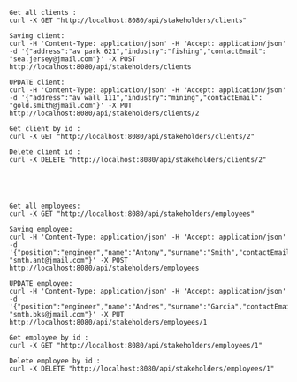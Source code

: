 
	Get all clients :
    curl -X GET "http://localhost:8080/api/stakeholders/clients"

	Saving client:
	curl -H 'Content-Type: application/json' -H 'Accept: application/json' -d '{"address":"av park 621","industry":"fishing","contactEmail": "sea.jersey@jmail.com"}' -X POST http://localhost:8080/api/stakeholders/clients

    UPDATE client:
	curl -H 'Content-Type: application/json' -H 'Accept: application/json' -d '{"address":"av wall 111","industry":"mining","contactEmail": "gold.smith@jmail.com"}' -X PUT http://localhost:8080/api/stakeholders/clients/2

	Get client by id :
	curl -X GET "http://localhost:8080/api/stakeholders/clients/2"

    Delete client id :
    curl -X DELETE "http://localhost:8080/api/stakeholders/clients/2"





	Get all employees:
	curl -X GET "http://localhost:8080/api/stakeholders/employees"

	Saving employee:
    curl -H 'Content-Type: application/json' -H 'Accept: application/json' -d '{"position":"engineer","name":"Antony","surname":"Smith","contactEmail": "smth.ant@jmail.com"}' -X POST http://localhost:8080/api/stakeholders/employees

	UPDATE employee:
    curl -H 'Content-Type: application/json' -H 'Accept: application/json' -d '{"position":"engineer","name":"Andres","surname":"Garcia","contactEmail": "smth.bks@jmail.com"}' -X PUT http://localhost:8080/api/stakeholders/employees/1

    Get employee by id :
    curl -X GET "http://localhost:8080/api/stakeholders/employees/1"

    Delete employee by id :
    curl -X DELETE "http://localhost:8080/api/stakeholders/employees/1"

